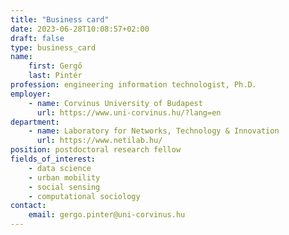 ```yaml
---
title: "Business card"
date: 2023-06-28T10:08:57+02:00
draft: false
type: business_card
name:
    first: Gergő
    last: Pintér
profession: engineering information technologist, Ph.D.
employer:
    - name: Corvinus University of Budapest
      url: https://www.uni-corvinus.hu/?lang=en
department:
    - name: Laboratory for Networks, Technology & Innovation
      url: https://www.netilab.hu/
position: postdoctoral research fellow
fields_of_interest:
    - data science
    - urban mobility
    - social sensing
    - computational sociology
contact:
    email: gergo.pinter@uni-corvinus.hu
---
```


